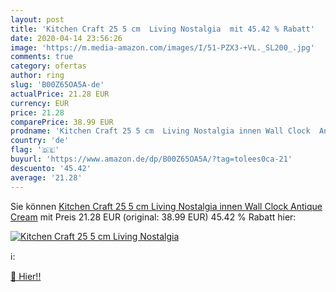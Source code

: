 ```yaml
---
layout: post
title: 'Kitchen Craft 25 5 cm  Living Nostalgia  mit 45.42 % Rabatt'
date: 2020-04-14 23:56:26
image: 'https://m.media-amazon.com/images/I/51-PZX3-+VL._SL200_.jpg'
comments: true
category: ofertas
author: ring
slug: 'B00Z65OA5A-de'
actualPrice: 21.28 EUR
currency: EUR
price: 21.28
comparePrice: 38.99 EUR
prodname: 'Kitchen Craft 25 5 cm  Living Nostalgia innen Wall Clock  Antique Cream'
country: 'de'
flag: '🇩🇪'
buyurl: 'https://www.amazon.de/dp/B00Z65OA5A/?tag=tolees0ca-21'
descuento: '45.42'
average: '21.28'
---
```


Sie können [Kitchen Craft 25 5 cm  Living Nostalgia innen Wall Clock  Antique Cream](https://www.amazon.de/dp/B00Z65OA5A/?tag=tolees0ca-21) mit Preis 21.28 EUR (original: 38.99 EUR) 45.42 % Rabatt hier:

[![Kitchen Craft 25 5 cm  Living Nostalgia ](https://m.media-amazon.com/images/I/51-PZX3-+VL._SL200_.jpg)](https://www.amazon.de/dp/B00Z65OA5A/?tag=tolees0ca-21)

ℹ️:


[🛒 Hier!!](https://www.amazon.de/dp/B00Z65OA5A/?tag=tolees0ca-21)
